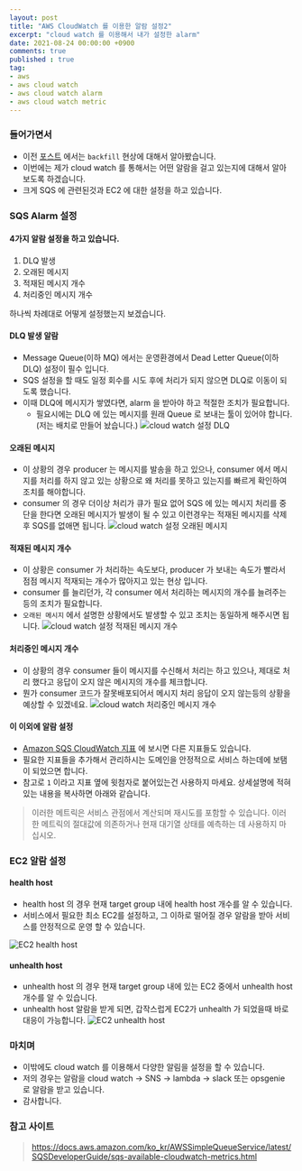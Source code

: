 ```yaml
---
layout: post
title: "AWS CloudWatch 를 이용한 알람 설정2"
excerpt: "cloud watch 를 이용해서 내가 설정한 alarm"
date: 2021-08-24 00:00:00 +0900
comments: true
published : true
tag:
- aws
- aws cloud watch 
- aws cloud watch alarm
- aws cloud watch metric
---
```

### 들어가면서
* 이전 [포스트](https://mayaul.github.io/aws-cloud-watch-alarms) 에서는 `backfill` 현상에 대해서 알아봤습니다.
* 이번에는 제가 cloud watch 를 통해서는 어떤 알람을 걸고 있는지에 대해서 알아보도록 하겠습니다.
* 크게 SQS 에 관련된것과 EC2 에 대한 설정을 하고 있습니다. 

### SQS Alarm 설정
#### 4가지 알람 설정을 하고 있습니다. 
1. DLQ 발생
2. 오래된 메시지 
3. 적재된 메시지 개수
4. 처리중인 메시지 개수

하나씩 차례대로 어떻게 설정했는지 보겠습니다.

#### DLQ 발생 알람
* Message Queue(이하 MQ) 에서는 운영환경에서 Dead Letter Queue(이하 DLQ) 설정이 필수 입니다. 
* SQS 설정을 할 때도 일정 회수를 시도 후에 처리가 되지 않으면 DLQ로 이동이 되도록 했습니다.
* 이때 DLQ에 메시지가 쌓였다면, alarm 을 받아야 하고 적절한 조치가 필요합니다. 
  - 필요시에는 DLQ 에 있는 메시지를 원래 Queue 로 보내는 툴이 있어야 합니다.(저는 배치로 만들어 놨습니다.)
![cloud watch 설정 DLQ](/assets/img/posts/cloudwatch/cloudwatchex_dlq.png)

#### 오래된 메시지
* 이 상황의 경우 producer 는 메시지를 발송을 하고 있으나, consumer 에서 메시지를 처리를 하지 않고 있는 상황으로 왜 처리를 못하고 있는지를 빠르게 확인하여 조치를 해야합니다.
* consumer 의 경우 더이상 처리가 큐가 필요 없어 SQS 에 있는 메시지 처리를 중단을 한다면 오래된 메시지가 발생이 될 수 있고 이런경우는 적재된 메시지를 삭제 후 SQS를 없애면 됩니다.
![cloud watch 설정 오래된 메시지](/assets/img/posts/cloudwatch/cloudwatchex_oldest.png)
  
#### 적재된 메시지 개수 
* 이 상황은 consumer 가 처리하는 속도보다, producer 가 보내는 속도가 빨라서 점점 메시지 적재되는 개수가 많아지고 있는 현상 입니다. 
* consumer 를 늘리던가, 각 consumer 에서 처리하는 메시지의 개수를 늘려주는 등의 조치가 필요합니다.
* `오래된 메시지` 에서 설명한 상황에서도 발생할 수 있고 조치는 동일하게 해주시면 됩니다. 
![cloud watch 설정 적재된 메시지 개수](/assets/img/posts/cloudwatch/cloudwatchex_count.png)

#### 처리중인 메시지 개수
* 이 상황의 경우 consumer 들이 메시지를 수신해서 처리는 하고 있으나, 제대로 처리 했다고 응답이 오지 않은 메시지의 개수를 체크합니다.
* 뭔가 consumer 코드가 잘못배포되어서 메시지 처리 응답이 오지 않는등의 상황을 예상할 수 있겠네요.
![cloud watch 처리중인 메시지 개수](/assets/img/posts/cloudwatch/cloudwatchex_not_visible.png)
  

#### 이 이외에 알람 설정
* [Amazon SQS CloudWatch 지표](https://docs.aws.amazon.com/ko_kr/AWSSimpleQueueService/latest/SQSDeveloperGuide/sqs-available-cloudwatch-metrics.html) 에 보시면 다른 지표들도 있습니다. 
* 필요한 지표들을 추가해서 관리하시는 도메인을 안정적으로 서비스 하는데에 보탬이 되었으면 합니다. 
* 참고로 `1` 이라고 지표 옆에 윗첨자로 붙어있는건 사용하지 마세요. 상세설명에 적혀 있는 내용을 복사하면 아래와 같습니다. 
> 이러한 메트릭은 서비스 관점에서 계산되며 재시도를 포함할 수 있습니다. 이러한 메트릭의 절대값에 의존하거나 현재 대기열 상태를 예측하는 데 사용하지 마십시오.

### EC2 알람 설정
#### health host
* health host 의 경우 현재 target group 내에 health host 개수를 알 수 있습니다.
* 서비스에서 필요한 최소 EC2를 설정하고, 그 이하로 떨어질 경우 알람을 받아 서비스를 안정적으로 운영 할 수 있습니다. 

![EC2 health host](/assets/img/posts/cloudwatch/cloudwatchex_health_host.png)
  
#### unhealth host
* unhealth host 의 경우 현재 target group 내에 있는 EC2 중에서 unhealth host 개수를 알 수 있습니다.
* unhealth host 알람을 받게 되면, 갑작스럽게 EC2가 unhealth 가 되었을때 바로 대응이 가능합니다. 
![EC2 unhealth host](/assets/img/posts/cloudwatch/cloudwatchex_unhealth_host.png)


### 마치며
* 이밖에도 cloud watch 를 이용해서 다양한 알림을 설정을 할 수 있습니다.
* 저의 경우는 알람을 cloud watch -> SNS -> lambda -> slack 또는 opsgenie 로 알람을 받고 있습니다. 
* 감사합니다.

### 참고 사이트
> https://docs.aws.amazon.com/ko_kr/AWSSimpleQueueService/latest/SQSDeveloperGuide/sqs-available-cloudwatch-metrics.html